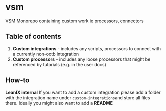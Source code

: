 # vsm
VSM Monorepo containing custom work ie processors, connectors 


## Table of contents
1. **Custom integrations** - includes any scripts, processors to connect with a currently non-ootb integration
2. **Custom processors** - includes any loose processors that might be referenced by tutorials (e.g. in the user docs)


## How-to

**LeanIX internal**
If you want to add a custom integration please add a folder with the integration name under ```custom-integrations```and store all files there. Ideally you might also want to add a **README**
